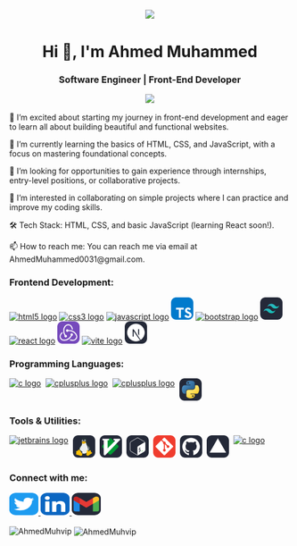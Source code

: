 <br />

<div align="center">
    <img src="https://user-images.githubusercontent.com/74038190/225813708-98b745f2-7d22-48cf-9150-083f1b00d6c9.gif"
        width="550" />
</div>

<h1 align="center">Hi 👋, I'm Ahmed Muhammed</h1>
<h3 align="center">Software Engineer | Front-End Developer</h3>

<div align="center">
    <img
        src="https://visitor-badge.laobi.icu/badge?page_id=AhmedMuhvip.AhmedMuhvip&left_color=forestgreen&right_color=blue" />
</div>

<p>
    👀 I’m excited about starting my journey in front-end development and eager to
    learn all about building beautiful and functional websites.
</p>
<p>
    🌱 I’m currently learning the basics of HTML, CSS, and JavaScript, with a
    focus on mastering foundational concepts.
</p>
<p>
    💼 I’m looking for opportunities to gain experience through internships,
    entry-level positions, or collaborative projects.
</p>
<p>
    💞️ I’m interested in collaborating on simple projects where I can practice
    and improve my coding skills.
</p>
<p>🛠️ Tech Stack: HTML, CSS, and basic JavaScript (learning React soon!).</p>
<p>
    📫 How to reach me: You can reach me via email at AhmedMuhammed0031@gmail.com.
</p>

<h3 align="left">Frontend Development:</h3>
<div align="left">
    <a href="https://www.w3.org/html/"><img src="https://skillicons.dev/icons?i=html" height="40"
            alt="html5 logo" /></a>
    <a href="https://www.w3schools.com/css/"><img src="https://skillicons.dev/icons?i=css" height="40"
            alt="css3 logo" /></a>
    <a href="https://developer.mozilla.org/en-US/docs/Web/JavaScript"><img src="https://skillicons.dev/icons?i=js"
            height="40" alt="javascript logo" /></a>
    <a href="https://www.typescriptlang.org/"><img
            src="https://raw.githubusercontent.com/tandpfun/skill-icons/main/icons/TypeScript.svg" height="40"
            alt="ts logo" /></a>
    <a href="https://getbootstrap.com"><img src="https://skillicons.dev/icons?i=bootstrap" height="40"
            alt="bootstrap logo" /></a>
    <a href="https://tailwindcss.com/"><img
            src="https://raw.githubusercontent.com/tandpfun/skill-icons/main/icons/TailwindCSS-Dark.svg" height="40"
            alt="tailwind logo" /></a>
    <a href="https://reactjs.org/"><img src="https://skillicons.dev/icons?i=react" height="40" alt="react logo" /></a>
    <a href="https://redux.js.org"><img
            src="https://raw.githubusercontent.com/tandpfun/skill-icons/main/icons/Redux.svg" height="40"
            alt="redux logo" /></a>
    <a href="https://vitejs.dev/"><img src="https://skillicons.dev/icons?i=vite" height="40" alt="vite logo" /></a>
    <a href="https://nextjs.org/"><img
            src="https://raw.githubusercontent.com/tandpfun/skill-icons/main/icons/NextJS-Dark.svg" height="40"
            alt="next logo" /></a>
</div>

<h3 align="left">Programming Languages:</h3>

<div align="left" style="display: flex; gap: 0.5rem">
    <a href="https://www.cprogramming.com/"><img src="https://skillicons.dev/icons?i=c" height="40" alt="c logo" /></a>
    <a href="https://cplusplus.com/"><img src="https://skillicons.dev/icons?i=cpp" height="40"
            alt="cplusplus logo" /></a>
    <a href="https://learn.microsoft.com/en-us/dotnet/csharp/"><img src="https://skillicons.dev/icons?i=cs" height="40"
            alt="cplusplus logo" /></a>
    <a href="https://www.python.org"><img
            src="https://raw.githubusercontent.com/tandpfun/skill-icons/main/icons/Python-Dark.svg" height="40"
            alt="python logo" /></a>
</div>

<h3 align="left">Tools & Utilities:</h3>

<div align="left" style="display: flex; gap: 0.5rem">
    <a href="https://www.jetbrains.com/webstorm/"><img src="https://raw.githubusercontent.com/tandpfun/skill-icons/main/icons/WebStorm-Dark.svg"
            height="40" alt="jetbrains logo" /></a>
    <a href="https://www.linux.org/"><img
            src="https://raw.githubusercontent.com/tandpfun/skill-icons/main/icons/Linux-Dark.svg" height="40"
            alt="linux logo" /></a>
    <a href="https://www.vim.org/"><img
            src="https://raw.githubusercontent.com/tandpfun/skill-icons/main/icons/VIM-Dark.svg" height="40"
            alt="vim logo" /></a>
    <a href="https://www.gnu.org/software/bash/"><img
            src="https://raw.githubusercontent.com/tandpfun/skill-icons/main/icons/Bash-Dark.svg" height="40"
            alt="bash logo" /></a>
    <a href="https://git-scm.com/"><img src="https://raw.githubusercontent.com/tandpfun/skill-icons/main/icons/Git.svg"
            height="40" alt="git logo" /></a>
    <a href="https://github.com/"><img
            src="https://raw.githubusercontent.com/tandpfun/skill-icons/main/icons/Github-Dark.svg" height="40"
            alt="github logo" /></a>
    <a href="https://vercel.com/"><img
            src="https://raw.githubusercontent.com/tandpfun/skill-icons/main/icons/Vercel-Dark.svg" alt="Vercel"
            width="40" height="40" /></a>
    <a href="https://app.netlify.com/teams/ahmedmuhvip/sites"><img src="https://skillicons.dev/icons?i=netlify" height="40"
            alt="c logo" /></a>
</div>

<h3 align="left">Connect with me:</h3>
<div align="left">
    <a href="https://x.com/A7med_Muhammed0" target="blank">
        <img src="https://raw.githubusercontent.com/tandpfun/skill-icons/main/icons/Twitter.svg" width="52" height="40"
            alt="twitter logo" />
    </a>
    <a href="https://www.linkedin.com/in/ahmedmuhvip/" target="blank">
        <img src="https://raw.githubusercontent.com/tandpfun/skill-icons/main/icons/LinkedIn.svg" width="52" height="40"
            alt="linkedin logo" />
    </a>
    <a href="mailto:AhmedMuhammed0031@gmail.com" target="_blank">
        <img src="https://raw.githubusercontent.com/tandpfun/skill-icons/main/icons/Gmail-Dark.svg" width="52"
            height="40" alt="gmail logo" />
    </a>
</div>
<br />
<div>
    <img align="left"
        src="https://github-readme-stats.vercel.app/api/top-langs?username=AhmedMuhvip&show_icons=true&locale=en&layout=compact"
        alt="AhmedMuhvip" />
</div>

<div>
    &nbsp;<img align="center"
        src="https://github-readme-stats.vercel.app/api?username=AhmedMuhvip&show_icons=true&locale=en"
        alt="AhmedMuhvip" />
</div>
